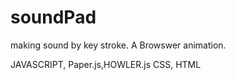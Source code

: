 # soundPad
making sound by key stroke.
A Browswer animation. 

JAVASCRIPT, Paper.js,HOWLER.js CSS, HTML
